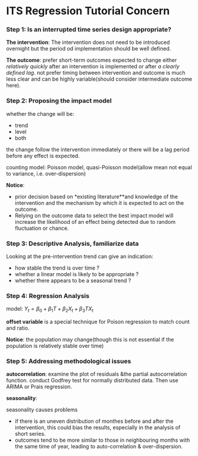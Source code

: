 # ITS Regression Tutorial Concern

### Step 1: Is an interrupted time series design appropriate?
**The intervention**: The intervention does not need to be introduced overnight but the period od implementation should be well defined.

**The outcome**: prefer short-term outcomes expected to change either *relatively quickly* after an intervention is implemented or after *a clearly defined lag*. not prefer timing between intervention and outcome is much less clear and can be highly variable(should consider intermediate outcome here).

### Step 2: Proposing the impact model
whether the change will be:
* trend
* level 
* both

the change follow the intervention immediately or there will be a lag period before any effect is expected.

counting model: Poisson model, quasi-Poisson model(allow mean not equal to variance, i.e. over-dispersion)

**Notice**: 
* prior decision based on *existing literature**and knowledge of the intervention and the mechanism by which it is expected to act on the outcome.
* Relying on the outcome data to select the best impact model will increase the likelihood of an effect being detected due to random fluctuation or chance.

### Step 3: Descriptive Analysis, familiarize data
Looking at the pre-intervention trend can give an indication:
* how stable the trend is over time ?
* whether a linear model is likely to be appropriate ?
* whether there appears to be a seasonal trend ?


### Step 4: Regression Analysis
model: $Y_t = \beta_0 + \beta_1 T + \beta_2 X_t + \beta_3 TX_t$

**offset variable** is a special technique for Poison regression to match count and ratio.

**Notice**: the population may change(though this is not essential if the population is relatively stable over time)


### Step 5: Addressing methodological issues
**autocorrelation**: examine the plot of residuals &the partial autocorrelation function. conduct Godfrey test for normally distributed data. Then use ARIMA or Prais regression.

**seasonality**: 

seasonality causes problems
* if there is an uneven distribution of monthes before and after the intervention, this could bias the results, especially in the analysis of short series.
* outcomes tend to be more similar to those in neighbouring months with the same time of year, leading to auto-correlation & over-dispersion.




